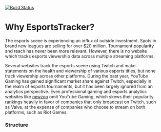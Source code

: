 [![Build Status](https://travis-ci.org/RowanMeara/EsportsTracker.svg?branch=master)](https://travis-ci.org/RowanMeara/EsportsTracker)
# Why EsportsTracker?
The esports scene is experiencing an influx of outside investment.  Spots in brand new leagues are selling for over $20 million.  Tournament popularity and reach has never been more relevant.  However, there is no website which tracks esports viewership data across multiple streaming platforms.

Several websites track the esports scene using Twitch and make statements on the health and viewership of various esports titles, but none track viewership across other platforms.  During the past year, YouTube Gaming has gained significant market share against Twitch, especially in the realm of esports tournaments, but it has been largely ignored from an analytics perspective.  Even professional gaming and esports analytics websites like [newzoo](https://newzoo.com/insights/markets/esports/) omit YouTube Gaming, which skews their popularity rankings heavily in favor of companies that only broadcast on Twitch, such as Valve, at the expense of companies who choose to stream on both platforms, such as Riot Games.

### Structure
